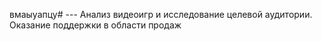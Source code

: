 вмаыуапцу# ---
Анализ видеоигр и исследование целевой аудитории. Оказание поддержки в области продаж
